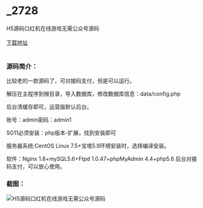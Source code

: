 # _2728
H5源码口红机在线游戏无需公众号源码
<br/></br>
[下载地址](https://www.uuid2.com/2728.html "下载地址")
<br/></br>
<h3>源码简介：</h3>
<p>比较老的一款源码了，可对接码支付，但是可以运行。<p>
<p>解压在主程序到根目录，导入数据库，修改数据库信息：data/config.php<p>
<p>后台清缓存即可，运营版默认后台。<p>
<p>账号：admin密码：admin1<p>
<p>SG11必须安装：php版本-扩展，找到安装即可<p>
<p>服务器系统:CentOS Linux 7.5+宝塔5.9环境安装时，选择编译安装。<p>
<p>软件：Nginx 1.8+mySQL5.6+Ftpd 1.0.47+phpMyAdmin 4.4+php5.6 后台对接码支付，可以放心使用。<p>
<h3>截图：</h3>
<img src="https://www.uuid2.com/wp-content/uploads/img/202109/6073992797.jpg" alt="H5源码口红机在线游戏无需公众号源码">
